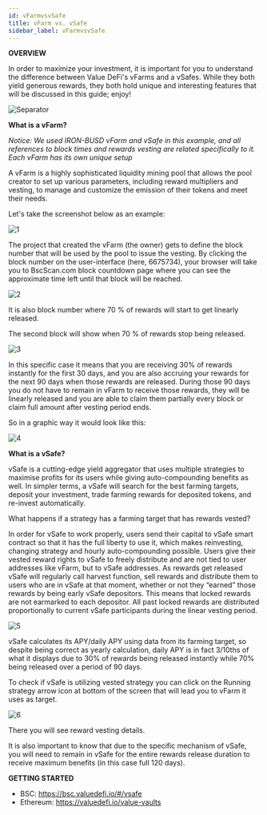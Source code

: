 ```yaml
---
id: vFarmvsvSafe
title: vFarm vs. vSafe
sidebar_label: vFarmvsvSafe
---
```


**OVERVIEW**  

In order to maximize your investment, it is important for you to understand the difference between Value DeFi's vFarms and a vSafes.  While they both yield generous rewards, they both hold unique and interesting features that will be discussed in this guide; enjoy!

![Separator](../img/seperator.png)

**What is a vFarm?**  

*Notice: We used IRON-BUSD vFarm and vSafe in this example, and all references to block times and rewards vesting are related specifically to it. Each vFarm has its own unique setup*

A vFarm is a highly sophisticated liquidity mining pool that allows the pool creator to set up various parameters, including reward multipliers and vesting, to manage and customize the emission of their tokens and meet their needs.

Let's take the screenshot below as an example:

![1](https://user-images.githubusercontent.com/78454114/112706767-78dc8300-8e74-11eb-9edd-5738691ae443.png)  

The project that created the vFarm (the owner) gets to define the block number that will be used by the pool to issue the vesting. By clicking the block number on the user-interface (here, 6675734), your browser will take you to BscScan.com block countdown page where you can see the approximate time left until that block will be reached.  

![2](https://user-images.githubusercontent.com/78454114/112706804-ad503f00-8e74-11eb-8e8d-7ecd5aab163f.png)  

It is also block number where 70 % of rewards will start to get linearly released.  

The second block will show when 70 % of rewards stop being released. 

![3](https://user-images.githubusercontent.com/78454114/112706808-ba6d2e00-8e74-11eb-98cd-2b53b355d21b.png)  

In this specific case it means that you are receiving 30% of rewards instantly for the first 30 days, and you are also accruing your rewards for the next 90 days when those rewards are released. During those 90 days you do not have to remain in vFarm to receive those rewards, they will be linearly released and you are able to claim them partially every block or claim full amount after vesting period ends.  

So in a graphic way it would look like this:  

![4](https://user-images.githubusercontent.com/78454114/112706813-c5c05980-8e74-11eb-9db7-ab6a43e8d974.png)  


**What is a vSafe?**  

vSafe is a cutting-edge yield aggregator that uses multiple strategies to maximise profits for its users while giving auto-compounding benefits as well. In simpler terms, a vSafe will search for the best farming targets, deposit your investment, trade farming rewards for deposited tokens, and re-invest automatically.

What happens if a strategy has a farming target that has rewards vested?

In order for vSafe to work properly, users send their capital to vSafe smart contract so that it has the full liberty to use it, which makes reinvesting, changing strategy and hourly auto-compounding possible. Users give their vested reward rights to vSafe to freely distribute and are not tied to user addresses like vFarm, but to vSafe addresses. As rewards get released vSafe will regularly call harvest function, sell rewards and distribute them to users who are in vSafe at that moment, whether or not they “earned” those rewards by being early vSafe depositors. This means that locked rewards are not earmarked to each depositor. All past locked rewards are distributed proportionally to current vSafe participants during the linear vesting period.

![5](https://user-images.githubusercontent.com/78454114/112706830-e4beeb80-8e74-11eb-88de-aa3154b08e02.png)

vSafe calculates its APY/daily APY using data from its farming target, so despite being correct as yearly calculation, daily APY is in fact 3/10ths of what it displays due to 30% of rewards being released instantly while 70% being released over a period of 90 days.
 
To check if vSafe is utilizing vested strategy you can click on the Running strategy arrow icon at bottom of the screen that will lead you to vFarm it uses as target. 
  
![6](https://user-images.githubusercontent.com/78454114/112706844-ed172680-8e74-11eb-97a1-99a854851104.png)

There you will see reward vesting details.   

It is also important to know that due to the specific mechanism of vSafe, you will need to remain in vSafe for the entire rewards release duration to receive maximum benefits (in this case full 120 days).  

**GETTING STARTED**  
- BSC: https://bsc.valuedefi.io/#/vsafe
- Ethereum: https://valuedefi.io/value-vaults  
